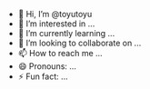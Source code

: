 - 👋 Hi, I’m @toyutoyu
- 👀 I’m interested in ...
- 🌱 I’m currently learning ...
- 💞️ I’m looking to collaborate on ...
- 📫 How to reach me ...
- 😄 Pronouns: ...
- ⚡ Fun fact: ...

<!---
toyutoyu/toyutoyu is a ✨ special ✨ repository because its `README.md` (this file) appears on your GitHub profile.
You can click the Preview link to take a look at your changes.
--->
